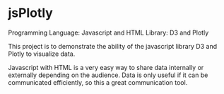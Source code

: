# jsPlotly

Programming Language: Javascript and HTML
Library: D3 and Plotly

This project is to demonstrate the ability of the javascript library D3 and Plotly to visualize data.

Javascript with HTML is a very easy way to share data internally or externally depending on the audience. Data is only useful if it can be communicated efficiently, so this a great communication tool. 